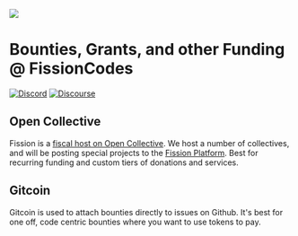 ![](https://github.com/fission-suite/PROJECTNAME/raw/master/assets/logo.png?sanitize=true)

# Bounties, Grants, and other Funding @ FissionCodes

[![Discord](https://img.shields.io/discord/478735028319158273.svg)](https://discord.gg/zAQBDEq)
[![Discourse](https://img.shields.io/discourse/https/talk.fission.codes/topics)](https://talk.fission.codes)



## Open Collective

Fission is a [fiscal host on Open Collective](https://opencollective.com/fission). We host a number of collectives, and will be posting special projects to the [Fission Platform](https://opencollective.com/fissionplatform). Best for recurring funding and custom tiers of donations and services.

## Gitcoin

Gitcoin is used to attach bounties directly to issues on Github. It's best for one off, code centric bounties where you want to use tokens to pay.
